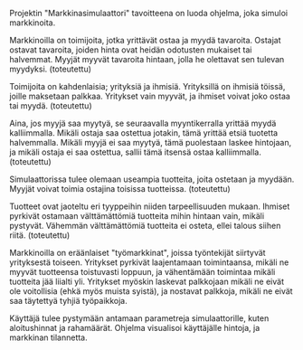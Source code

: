 Projektin "Markkinasimulaattori" tavoitteena on luoda ohjelma, joka simuloi markkinoita.

Markkinoilla on toimijoita, jotka yrittävät ostaa ja myydä tavaroita. Ostajat ostavat tavaroita, joiden hinta ovat heidän odotusten mukaiset tai halvemmat.
Myyjät myyvät tavaroita hintaan, jolla he olettavat sen tulevan myydyksi. (toteutettu)

Toimijoita on kahdenlaisia; yrityksiä ja ihmisiä. Yrityksillä on ihmisiä töissä, joille maksetaan palkkaa. Yritykset vain myyvät, ja ihmiset voivat joko ostaa tai myydä. (toteutettu)

Aina, jos myyjä saa myytyä, se seuraavalla myyntikerralla yrittää myydä kalliimmalla. Mikäli ostaja saa ostettua jotakin, tämä yrittää etsiä tuotetta halvemmalla.
Mikäli myyjä ei saa myytyä, tämä puolestaan laskee hintojaan, ja mikäli ostaja ei saa ostettua, sallii tämä itsensä ostaa kalliimmalla. (toteutettu)

Simulaattorissa tulee olemaan useampia tuotteita, joita ostetaan ja myydään. Myyjät voivat toimia ostajina toisissa tuotteissa. (toteutettu)

Tuotteet ovat jaoteltu eri tyyppeihin niiden tarpeellisuuden mukaan. Ihmiset pyrkivät ostamaan välttämättömiä tuotteita mihin hintaan vain, mikäli pystyvät.
Vähemmän välttämättömiä tuotteita ei osteta, ellei talous siihen riitä. (toteutettu)

Markkinoilla on eräänlaiset "työmarkkinat", joissa työntekijät siirtyvät yrityksestä toiseen. Yritykset pyrkivät laajentamaan toimintaansa, mikäli ne myyvät tuotteensa toistuvasti loppuun,
ja vähentämään toimintaa mikäli tuotteita jää liialti yli. Yritykset myöskin laskevat palkkojaan mikäli ne eivät ole voitollisia (ehkä myös muista syistä), 
ja nostavat palkkoja, mikäli ne eivät saa täytettyä tyhjiä työpaikkoja.

Käyttäjä tulee pystymään antamaan parametreja simulaattorille, kuten aloitushinnat ja rahamäärät.
Ohjelma visualisoi käyttäjälle hintoja, ja markkinan tilannetta.


